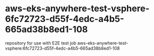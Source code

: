 # aws-eks-anywhere-test-vsphere-6fc72723-d55f-4edc-a4b5-665ad38b8ed1-108
repository for use with E2E test job aws-eks-anywhere-test-vsphere:6fc72723-d55f-4edc-a4b5-665ad38b8ed1-108
